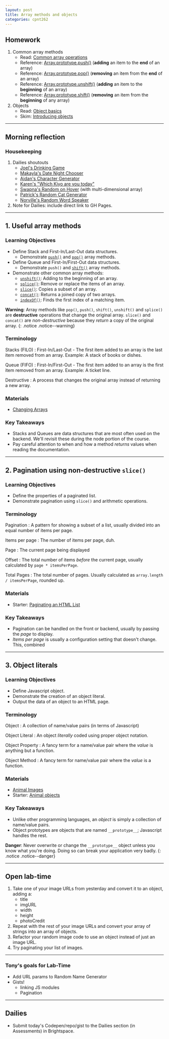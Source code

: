 ```yaml
---
layout: post
title: Array methods and objects
categories: cpnt262
---
```


## Homework
1. Common array methods
    - Read: [Common array operations](https://developer.mozilla.org/en-US/docs/Web/JavaScript/Reference/Global_Objects/Array#common_operations)
    - Reference: [Array.prototype.push()](https://developer.mozilla.org/en-US/docs/Web/JavaScript/Reference/Global_Objects/Array/push) (**adding** an item to the **end** of an array)
    - Reference: [Array.prototype.pop()](https://developer.mozilla.org/en-US/docs/Web/JavaScript/Reference/Global_Objects/Array/pop) (**removing** an item from the **end** of an array)
    - Reference: [Array.prototype.unshift()](https://developer.mozilla.org/en-US/docs/Web/JavaScript/Reference/Global_Objects/Array/unshift) (**adding** an item to the **beginning** of an array)
    - Reference: [Array.prototype.shift()](https://developer.mozilla.org/en-US/docs/Web/JavaScript/Reference/Global_Objects/Array/shift) (**removing** an item from the **beginning** of any array)
2. Objects
    - Read: [Object basics](https://developer.mozilla.org/en-US/docs/Learn/JavaScript/Objects/Basics)
    - Skim: [Introducing objects](https://developer.mozilla.org/en-US/docs/Learn/JavaScript/Objects)

---

## Morning reflection
### Housekeeping
1. Dailies shoutouts
    - [Joel's Drinking Game](https://kayej22.github.io/w6w/)
    - [Makayla's Date Night Chooser](https://codepen.io/makaylamr/pen/MWbmPNE)
    - [Aidan's Character Generator](https://codepen.io/Aidano/pen/vYymbBj)
    - [Karen's "Which Kiyo are you today"](https://nerakmari.github.io/kiyo-generator/)
    - [Swapna's Random on Hover](https://swappnasama.github.io/random-generator/) (with multi-dimensional array)
    - [Patrick's Random Cat Generator](https://pteskey.github.io/in-class/17-02-2021/)
    - [Norville's Random Word Speaker](https://cdpn.io/nozky/debug/ZEBKNLp/dXkqBaNyXPvM)
2. Note for Dailies: include direct link to GH Pages.

---

## 1. Useful array methods
### Learning Objectives
- Define Stack and First-In/Last-Out data structures.
  - Demonstrate [`push()`](https://developer.mozilla.org/en-US/docs/Web/JavaScript/Reference/Global_Objects/Array/push) and [`pop()`](https://developer.mozilla.org/en-US/docs/Web/JavaScript/Reference/Global_Objects/Array/pop) array methods.
- Define Queue and First-In/First-Out data structures.
  - Demonstrate `push()` and [`shift()`](https://developer.mozilla.org/en-US/docs/Web/JavaScript/Reference/Global_Objects/Array/shift) array methods.
- Demonstrate other common array methods:
  - [`unshift()`](https://developer.mozilla.org/en-US/docs/Web/JavaScript/Reference/Global_Objects/Array/unshift): Adding to the beginning of an array.
  - [`splice()`](https://developer.mozilla.org/en-US/docs/Web/JavaScript/Reference/Global_Objects/Array/splice): Remove or replace the items of an array.
  - [`slice()`](https://developer.mozilla.org/en-US/docs/Web/JavaScript/Reference/Global_Objects/Array/slice): Copies a subset of an array.
  - [`concat()`](https://developer.mozilla.org/en-US/docs/Web/JavaScript/Reference/Global_Objects/Array/concat): Returns a joined copy of two arrays.
  - [`indexOf()`](https://developer.mozilla.org/en-US/docs/Web/JavaScript/Reference/Global_Objects/Array/indexof): Finds the first index of a matching item.

**Warning**: Array methods like `pop()`, `push()`, `shift()`, `unshift()` and `splice()` are **destructive** operations that change the original array. `slice()` and `concat()` are _non-destructive_ because they _return_ a copy of the original array.
{: .notice .notice--warning}

### Terminology
Stacks (FILO)
: First-In/Last-Out - The first item added to an array is the last item removed from an array. Example: A stack of books or dishes.

Queue (FIFO)
: First-In/First-Out - The first item added to an array is the first item removed from an array. Example: A ticket line.

Destructive
: A process that changes the original array instead of returning a new array.

### Materials
- [Changing Arrays](https://github.com/sait-wbdv/sample-code/blob/master/js-base/arrays/2-adding-removing-items.js)

### Key Takeaways
- Stacks and Queues are data structures that are most often used on the backend. We'll revisit these during the node portion of the course.
- Pay careful attention to when and how a method _returns_ values when reading the documentation.

---

## 2. Pagination using non-destructive `slice()`
### Learning Objectives
- Define the properties of a paginated list.
- Demonstrate pagination using `slice()` and arithmetic operations.

### Terminology
Pagination
: A pattern for showing a subset of a list, usually divided into an equal number of items per page.

Items per page
: The number of items per page, duh.

Page
: The current page being displayed

Offset
: The total number of items _before_ the current page, usually calculated by `page * itemsPerPage`.

Total Pages
: The total number of pages. Usually calculated as `array.length / itemsPerPage`, rounded up.

### Materials
- Starter: [Paginating an HTML List](https://codepen.io/acidtone/pen/wvoeJYE)

### Key Takeaways
- Pagination can be handled on the front or backend, usually by passing the _page_ to display.
- _Items per page_ is usually a configuration setting that doesn't change. This, combined 

---

## 3. Object literals
### Learning Objectives
- Define Javascript object.
- Demonstrate the creation of an object literal.
- Output the data of an object to an HTML page.

### Terminology
Object
: A collection of name/value pairs (in terms of Javascript)

Object Literal
: An object _literally_ coded using proper object notation.

Object Property
: A fancy term for a name/value pair where the _value_ is anything but a function.

Object Method
: A fancy term for name/value pair where the _value_ is a function.

### Materials
- [Animal Images](https://github.com/sait-wbdv/sample-code/tree/master/assets/images/animals)
- Starter: [Animal objects](https://codepen.io/acidtone/pen/ExNXmaN)

### Key Takeaways
- Unlike other programming languages, an _object_ is simply a collection of name/value pairs.
- Object prototypes are objects that are named `__prototype__`; Javascript handles the rest.

**Danger**: Never overwrite or change the `__prototype__` object unless you know what you're doing. Doing so can break your application very badly.
{: .notice .notice--danger}


---

## Open lab-time
1. Take one of your image URLs from yesterday and convert it to an object, adding a:
    - title
    - imgURL
    - width
    - height
    - photoCredit
2. Repeat with the rest of your image URLs and convert your array of strings into an array of objects.
3. Refactor your random image code to use an object instead of just an image URL.
4. Try paginating your list of images.

---

### Tony's goals for Lab-Time
- Add URL params to Random Name Generator
- Gists!
  - linking JS modules
  - Pagination

---

## Dailies
- Submit today's Codepen/repo/gist to the Dailies section (in Assessments) in Brightspace.